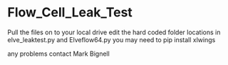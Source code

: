 # Flow_Cell_Leak_Test
Pull the files on to your local drive
edit the hard coded folder locations in elve_leaktest.py and Elveflow64.py
you may need to pip install xlwings

any problems contact Mark Bignell
